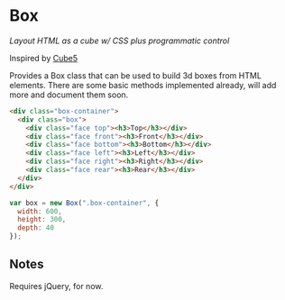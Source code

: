 # Box
_Layout HTML as a cube w/ CSS plus programmatic control_

Inspired by [Cube5](https://github.com/guille/Cube5)

Provides a Box class that can be used to build 3d boxes from HTML elements. There are some basic methods implemented already, will add more and document them soon.

```HTML
<div class="box-container">
  <div class="box">      
    <div class="face top"><h3>Top</h3></div>
    <div class="face front"><h3>Front</h3></div>
    <div class="face bottom"><h3>Bottom</h3></div>
    <div class="face left"><h3>Left</h3></div>
    <div class="face right"><h3>Right</h3></div>
    <div class="face rear"><h3>Rear</h3></div>      
  </div>
</div>
```

```javascript
var box = new Box(".box-container", {        
  width: 600,
  height: 300,
  depth: 40
});
```

Notes
-----
Requires jQuery, for now.
